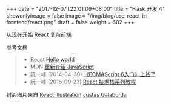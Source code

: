 +++
date = "2017-12-07T22:01:09+08:00"
title = "Flask 开发 4"
showonlyimage = false
image = "/img/blog/use-react-in-frontend/react.png"
draft = false
weight = 602
+++

从现在开始 React 复杂前端
<!--more-->


参考文档

> - React [Hello world](https://reactjs.org/docs/hello-world.html)
> - MDN [重新介绍 JavaScript](https://developer.mozilla.org/zh-CN/docs/Web/JavaScript/A_re-introduction_to_JavaScript)
> - 阮一峰 (2014-04-30) [《ECMAScript 6入门》上线了]()
> - 阮一峰 (2016-09-23) [React 技术栈系列教程](http://www.ruanyifeng.com/blog/2016/09/react-technology-stack.html)


封面图片来自 [React Illustration](https://dribbble.com/shots/2484828-React-Illustration) <a href="https://dribbble.com/jucha"><i class="fa fa-dribbble" aria-hidden="true"></i> Justas Galaburda</a>
